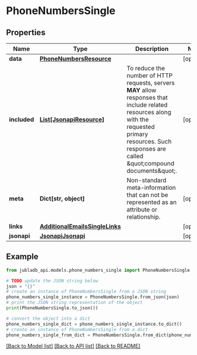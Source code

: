 # PhoneNumbersSingle


## Properties

Name | Type | Description | Notes
------------ | ------------- | ------------- | -------------
**data** | [**PhoneNumbersResource**](PhoneNumbersResource.md) |  | [optional] 
**included** | [**List[JsonapiResource]**](JsonapiResource.md) | To reduce the number of HTTP requests, servers **MAY** allow responses that include related resources along with the requested primary resources. Such responses are called \&quot;compound documents\&quot;. | [optional] 
**meta** | **Dict[str, object]** | Non-standard meta-information that can not be represented as an attribute or relationship. | [optional] 
**links** | [**AdditionalEmailsSingleLinks**](AdditionalEmailsSingleLinks.md) |  | [optional] 
**jsonapi** | [**JsonapiJsonapi**](JsonapiJsonapi.md) |  | [optional] 

## Example

```python
from jubladb_api.models.phone_numbers_single import PhoneNumbersSingle

# TODO update the JSON string below
json = "{}"
# create an instance of PhoneNumbersSingle from a JSON string
phone_numbers_single_instance = PhoneNumbersSingle.from_json(json)
# print the JSON string representation of the object
print(PhoneNumbersSingle.to_json())

# convert the object into a dict
phone_numbers_single_dict = phone_numbers_single_instance.to_dict()
# create an instance of PhoneNumbersSingle from a dict
phone_numbers_single_from_dict = PhoneNumbersSingle.from_dict(phone_numbers_single_dict)
```
[[Back to Model list]](../README.md#documentation-for-models) [[Back to API list]](../README.md#documentation-for-api-endpoints) [[Back to README]](../README.md)


